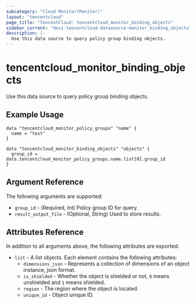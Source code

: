 ```yaml
---
subcategory: "Cloud Monitor(Monitor)"
layout: "tencentcloud"
page_title: "TencentCloud: tencentcloud_monitor_binding_objects"
sidebar_current: "docs-tencentcloud-datasource-monitor_binding_objects"
description: |-
  Use this data source to query policy group binding objects.
---
```


# tencentcloud_monitor_binding_objects

Use this data source to query policy group binding objects.

## Example Usage

```hcl
data "tencentcloud_monitor_policy_groups" "name" {
  name = "test"
}

data "tencentcloud_monitor_binding_objects" "objects" {
  group_id = data.tencentcloud_monitor_policy_groups.name.list[0].group_id
}
```

## Argument Reference

The following arguments are supported:

* `group_id` - (Required, Int) Policy group ID for query.
* `result_output_file` - (Optional, String) Used to store results.

## Attributes Reference

In addition to all arguments above, the following attributes are exported:

* `list` - A list objects. Each element contains the following attributes:
  * `dimensions_json` - Represents a collection of dimensions of an object instance, json format.
  * `is_shielded` - Whether the object is shielded or not, `0` means unshielded and `1` means shielded.
  * `region` - The region where the object is located.
  * `unique_id` - Object unique ID.



